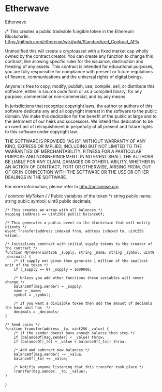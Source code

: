 # Etherwave
Etherwave

/*
This creates a public tradeable fungible token in the Ethereum Blockcha1in.
https://github.com/ethereum/wiki/wiki/Standardized_Contract_APIs

Unmodified this will create a cryptoasset with a fixed market cap
wholly owned by the contract creator. You can create any function
to change this contract, like allowing specific rules for the issuance,
destruction and freezing of any assets. This contract is intended for
educational purposes, you are fully responsible for compliance with
present or future regulations of finance, communications and the
universal rights of digital beings.

Anyone is free to copy, modify, publish, use, compile, sell, or
distribute this software, either in source code form or as a compiled
binary, for any purpose, commercial or non-commercial, and by any
means.

In jurisdictions that recognize copyright laws, the author or authors
of this software dedicate any and all copyright interest in the
software to the public domain. We make this dedication for the benefit
of the public at large and to the detriment of our heirs and
successors. We intend this dedication to be an overt act of
relinquishment in perpetuity of all present and future rights to this
software under copyright law.

THE SOFTWARE IS PROVIDED "AS IS", WITHOUT WARRANTY OF ANY KIND,
EXPRESS OR IMPLIED, INCLUDING BUT NOT LIMITED TO THE WARRANTIES OF
MERCHANTABILITY, FITNESS FOR A PARTICULAR PURPOSE AND NONINFRINGEMENT.
IN NO EVENT SHALL THE AUTHORS BE LIABLE FOR ANY CLAIM, DAMAGES OR
OTHER LIABILITY, WHETHER IN AN ACTION OF CONTRACT, TORT OR OTHERWISE,
ARISING FROM, OUT OF OR IN CONNECTION WITH THE SOFTWARE OR THE USE OR
OTHER DEALINGS IN THE SOFTWARE.

For more information, please refer to <http://unlicense.org>

*/
contract MyToken {
    /* Public variables of the token */
    string public name;
    string public symbol;
    uint8 public decimals;

    /* This creates an array with all balances */
    mapping (address => uint256) public balanceOf;

    /* This generates a public event on the blockchain that will notify clients */
    event Transfer(address indexed from, address indexed to, uint256 value);

    /* Initializes contract with initial supply tokens to the creator of the contract */
    function MyToken(uint256 _supply, string _name, string _symbol, uint8 _decimals) {
        /* if supply not given then generate 1 million of the smallest unit of the token */
        if (_supply == 0) _supply = 1000000;

        /* Unless you add other functions these variables will never change */
        balanceOf[msg.sender] = _supply;
        name = _name;
        symbol = _symbol;

        /* If you want a divisible token then add the amount of decimals the base unit has  */
        decimals = _decimals;
    }

    /* Send coins */
    function transfer(address _to, uint256 _value) {
        /* if the sender doenst have enough balance then stop */
        if (balanceOf[msg.sender] < _value) throw;
        if (balanceOf[_to] + _value < balanceOf[_to]) throw;

        /* Add and subtract new balances */
        balanceOf[msg.sender] -= _value;
        balanceOf[_to] += _value;

        /* Notifiy anyone listening that this transfer took place */
        Transfer(msg.sender, _to, _value);
    }
}
